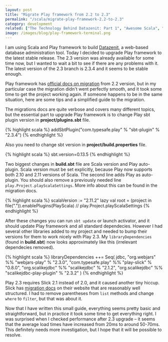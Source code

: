 ```yaml
---
layout: post
title: "Migrate Play framework from 2.2 to 2.3"
permalink: "/scala/migrate-play-framework-2.2-to-2.3"
category: development
related: ["The Technology Behind Datazenit: Part 1", "Awesome Scala", "Typesafe's case study about Datazenit", "Scala in Vim"]
image: /images/blog/play-framework-terminal.png
---
```


I am using Scala and Play framework to build [Datazenit](http://datazenit.com), a web-based database administration tool. Today I decided to upgrade Play framework to the latest stable release. The 2.3 version was already available for some time now, but I wanted to wait a bit to see if there are any problems with it. The latest version of the 2.3 branch is 2.3.4 and it seems to be stable enough.

Play framework has [official docs on migration](https://www.playframework.com/documentation/2.3.x/Migration23) from 2.2 version, but in my particular case the migration didn't went perfectly smooth, and it took some time to get the project working again. If someone happens to be in the same situation, here are some tips and a simplified guide to the migration. 

The migrations docs are quite verbose and covers many different topics, but the essential part to upgrade Play framework is to change Play sbt plugin version in **project/plugins.sbt** file.

{% highlight scala %}
addSbtPlugin("com.typesafe.play" % "sbt-plugin" % "2.3.4")
{% endhighlight %}

Also you need to change sbt version in **project/build.properties** file. 

{% highlight scala %}
sbt.version=0.13.5
{% endhighlight %}

Two biggest changes in **build.sbt** file are Scala version and Play auto-plugin. Scala version must be set explicitly, because Play now supports both 2.10 and 2.11 versions of Scala. The second line adds Play as auto-plugin. You should also remove a previously needed line ``play.Project.playScalaSettings``. More info about this can be found in the migration docs.

{% highlight scala %}
scalaVersion := "2.11.2"
lazy val root = (project in file(".")).enablePlugins(PlayScala)
// play.Project.playScalaSettings
{% endhighlight %}

After these changes you can run ``sbt update`` or launch activator, and it should update Play framework and all standard dependecies. However I had several other libraries added to my project and needed to bump their versions for them to work nicely with Play 2.3. My ``libraryDependencies`` (found in **build.sbt**) now looks approximately like this (irrelevant dependecies removed).

{% highlight scala %}
libraryDependencies ++= Seq(
	jdbc,
	"org.webjars" %% "webjars-play" % "2.3.0",
	"com.typesafe.play" %% "play-slick" % "0.8.0",
	"org.scalikejdbc" %% "scalikejdbc" % "2.1.2",
	"org.scalikejdbc" %% "scalikejdbc-play-plugin" % "2.3.2"
)
{% endhighlight %}

Play 2.3 requires Slick 2.1 instead of 2.0, and it caused another tiny hiccup. Slick has [migration docs](http://slick.typesafe.com/doc/2.1.0/upgrade.html) on their website that are reasonably well structured. I had to remove parentheses from ``list`` methods and change ``where`` to ``filter``, but that was about it. 

Now that I have written this small guide, everything seems pretty basic and straightforward, but in practice it took some time to get everything right. I was surprised when I checked performance after 2.3 upgrade – it seems that the average load times have increased from 20ms to around 50-70ms. This definitely needs more investigation, but I hope that it will be possible to resolve.